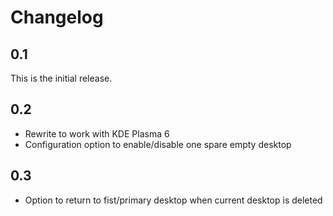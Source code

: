 # Changelog

## 0.1

This is the initial release.

## 0.2

* Rewrite to work with KDE Plasma 6
* Configuration option to enable/disable one spare empty desktop

## 0.3

* Option to return to fist/primary desktop when current desktop is deleted
